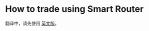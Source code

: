 # How to trade using Smart Router

翻译中，请先使用 [英文版](https://docs.pancakeswap.finance/products/pancakeswap-exchange/smart-router/how-to-trade-using-smart-router)。

